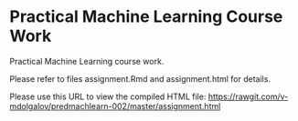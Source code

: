 Practical Machine Learning Course Work
=================

Practical Machine Learning course work.

Please refer to files assignment.Rmd and assignment.html for details.

Please use this URL to view the compiled HTML file: https://rawgit.com/v-mdolgalov/predmachlearn-002/master/assignment.html
